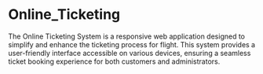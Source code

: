 # Online_Ticketing
The Online Ticketing System is a responsive web application designed to simplify and enhance the ticketing process for flight. This system provides a user-friendly interface accessible on various devices, ensuring a seamless ticket booking experience for both customers and administrators.
